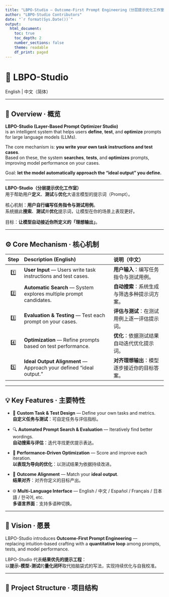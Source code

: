 ```yaml
---
title: "LBPO-Studio — Outcome-First Prompt Engineering（分层提示优化工作室）"
author: "LBPO-Studio Contributors"
date: "`r format(Sys.Date())`"
output:
  html_document:
    toc: true
    toc_depth: 2
    number_sections: false
    theme: readable
    df_print: paged
---
```


# 🧠 LBPO-Studio

English | 中文（简体）

---

## 🌟 Overview · 概览

**LBPO-Studio (Layer-Based Prompt Optimizer Studio)**  
is an intelligent system that helps users **define**, **test**, and **optimize** prompts for large language models (LLMs).

The core mechanism is: **you write your own task instructions and test cases**.  
Based on these, the system **searches**, **tests**, and **optimizes** prompts, improving model performance on your cases.

Goal: **let the model automatically approach the “ideal output” you define.**

---

**LBPO-Studio（分层提示优化工作室）**  
用于帮助用户**定义**、**测试**与**优化**大语言模型的提示词（Prompt）。

核心机制：**用户自行编写任务指令与测试用例**。  
系统据此**搜索**、**测试**并**优化**提示词，让模型在你的场景上表现更好。

目标：**让模型自动接近你所定义的「理想输出」**。

---

## ⚙️ Core Mechanism · 核心机制

| Step | Description (English) | 说明（中文） |
|:---:|:---|:---|
| 1️⃣ | **User Input** — Users write task instructions and test cases. | **用户输入**：编写任务指令与测试用例。 |
| 2️⃣ | **Automatic Search** — System explores multiple prompt candidates. | **自动搜索**：系统生成与筛选多种提示词方案。 |
| 3️⃣ | **Evaluation & Testing** — Test each prompt on your cases. | **评估与测试**：在测试用例上逐一评估提示词。 |
| 4️⃣ | **Optimization** — Refine prompts based on test performance. | **优化**：依据测试结果自动迭代优化提示词。 |
| 5️⃣ | **Ideal Output Alignment** — Approach your defined “ideal output.” | **对齐理想输出**：模型逐步接近你的目标答案。 |

---

## 💡 Key Features · 主要特性

- 🧩 **Custom Task & Test Design** — Define your own tasks and metrics.  
  **自定义任务与测试**：可自定任务与评估指标。

- 🔍 **Automated Prompt Search & Evaluation** — Iteratively find better wordings.  
  **自动搜索与评估**：迭代寻找更优提示表达。

- 🧠 **Performance-Driven Optimization** — Score and improve each iteration.  
  **以表现为导向的优化**：以测试结果为依据持续改进。

- 🎯 **Outcome Alignment** — Match your **ideal output**.  
  **结果对齐**：对齐你定义的目标产出。

- 🌐 **Multi-Language Interface** — English / 中文 / Español / Français / 日本語 / 한국어, etc.  
  **多语言界面**：支持多语种切换。

---

## 🚀 Vision · 愿景

LBPO-Studio introduces **Outcome-First Prompt Engineering** —  
replacing intuition-based crafting with a **quantitative loop** among prompts, tests, and model performance.

LBPO-Studio 代表**结果优先的提示工程**：  
以**提示-模型-测试**的**量化闭环**取代拍脑袋式的写法，实现持续优化与自我校准。

---

## 📂 Project Structure · 项目结构
